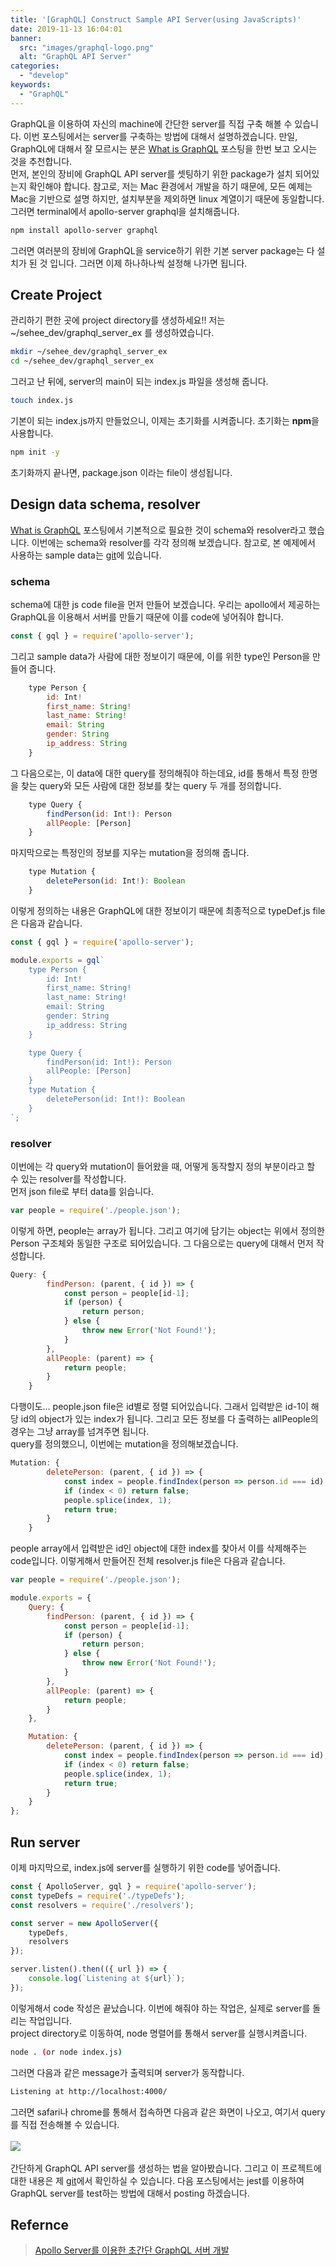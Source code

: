 ```yaml
---
title: '[GraphQL] Construct Sample API Server(using JavaScripts)'
date: 2019-11-13 16:04:01
banner:
  src: "images/graphql-logo.png"
  alt: "GraphQL API Server"
categories:
  - "develop"
keywords:
  - "GraphQL"
---
```


GraphQL을 이용하여 자신의 machine에 간단한 server를 직접 구축 해볼 수 있습니다. 이번 포스팅에서는 server를 구축하는 방법에 대해서 설명하겠습니다.
만일, GraphQL에 대해서 잘 모르시는 분은 [What is GraphQL](../graphql-what-is-graphql) 포스팅을 한번 보고 오시는 것을 추천합니다.
<br>
먼저, 본인의 장비에 GraphQL API server를 셋팅하기 위한 package가 설치 되어있는지 확인해야 합니다. 참고로, 저는 Mac 환경에서 개발을 하기 때문에, 모든 예제는 Mac을 기반으로 설명 하지만, 설치부분을 제외하면 linux 계열이기 때문에 동일합니다.
그러면 terminal에서 apollo-server graphql을 설치해줍니다.

~~~bash
npm install apollo-server graphql
~~~

그러면 여러분의 장비에 GraphQL을 service하기 위한 기본 server package는 다 설치가 된 것 입니다. 그러면 이제 하나하나씩 설정해 나가면 됩니다.

## Create Project
관리하기 편한 곳에 project directory를 생성하세요!! 저는 ~/sehee\_dev/graphql\_server\_ex 를 생성하였습니다.

~~~bash
mkdir ~/sehee_dev/graphql_server_ex
cd ~/sehee_dev/graphql_server_ex
~~~

그러고 난 뒤에, server의 main이 되는 index.js 파일을 생성해 줍니다.

~~~bash
touch index.js
~~~

기본이 되는 index.js까지 만들었으니, 이제는 초기화를 시켜줍니다. 초기화는 <strong>npm</strong>을 사용합니다.
~~~bash
npm init -y
~~~

초기화까지 끝나면, package.json 이라는 file이 생성됩니다.

## Design data schema, resolver
[What is GraphQL](../graphql-what-is-graphql) 포스팅에서 기본적으로 필요한 것이 schema와 resolver라고 했습니다. 이번에는 schema와 resolver를 각각 정의해 보겠습니다.
참고로, 본 예제에서 사용하는 sample data는 [git](https://github.com/sehee-lee/graphql_server_ex/blob/master/people.json)에 있습니다.

### schema
schema에 대한 js code file을 먼저 만들어 보겠습니다.
우리는 apollo에서 제공하는 GraphQL을 이용해서 서버를 만들기 때문에 이를 code에 넣어줘야 합니다.
~~~javascript
const { gql } = require('apollo-server');
~~~

그리고 sample data가 사람에 대한 정보이기 때문에, 이를 위한 type인 Person을 만들어 줍니다.
~~~javascript
    type Person {
        id: Int!
        first_name: String!
        last_name: String!
        email: String
        gender: String
        ip_address: String
    }
~~~

그 다음으로는, 이 data에 대한 query를 정의해줘야 하는데요, id를 통해서 특정 한명을 찾는 query와 모든 사람에 대한 정보를 찾는 query 두 개를 정의합니다.
~~~javascript
    type Query {
        findPerson(id: Int!): Person
        allPeople: [Person]
    }
~~~

마지막으로는 특정인의 정보를 지우는 mutation을 정의해 줍니다.
~~~javascript
    type Mutation {
        deletePerson(id: Int!): Boolean
    }
~~~

이렇게 정의하는 내용은 GraphQL에 대한 정보이기 때문에 최종적으로 typeDef.js file은 다음과 같습니다.
~~~javascript
const { gql } = require('apollo-server');

module.exports = gql`
    type Person {
        id: Int!
        first_name: String!
        last_name: String!
        email: String
        gender: String
        ip_address: String
    }

    type Query {
        findPerson(id: Int!): Person
        allPeople: [Person]
    }
    type Mutation {
        deletePerson(id: Int!): Boolean
    }
`;
~~~

### resolver
이번에는 각 query와 mutation이 들어왔을 때, 어떻게 동작할지 정의 부분이라고 할 수 있는 resolver를 작성합니다.
<br>
먼저 json file로 부터 data를 읽습니다.

~~~javascript
var people = require('./people.json');
~~~

이렇게 하면, people는 array가 됩니다. 그리고 여기에 담기는 object는 위에서 정의한 Person 구조체와 동일한 구조로 되어있습니다. 그 다음으로는 query에 대해서 먼저 작성합니다.
~~~javascript
Query: {
        findPerson: (parent, { id }) => {
            const person = people[id-1];
            if (person) {
                return person;
            } else {
                throw new Error('Not Found!');
            }
        },
        allPeople: (parent) => {
            return people;
        }
    }
~~~

다행이도... people.json file은 id별로 정렬 되어있습니다. 그래서 입력받은 id-1이 해당 id의 object가 있는 index가 됩니다. 그리고 모든 정보를 다 출력하는 allPeople의 경우는 그냥 array를 넘겨주면 됩니다.
<br>
query를 정의했으니, 이번에는 mutation을 정의해보겠습니다.
~~~javascript
Mutation: {
        deletePerson: (parent, { id }) => {
            const index = people.findIndex(person => person.id === id);
            if (index < 0) return false;
            people.splice(index, 1);
            return true;
        }
    }
~~~
people array에서 입력받은 id인 object에 대한 index를 찾아서 이를 삭제해주는 code입니다. 이렇게해서 만들어진 전체 resolver.js file은 다음과 같습니다.
~~~javascript
var people = require('./people.json');

module.exports = {
    Query: {
        findPerson: (parent, { id }) => {
            const person = people[id-1];
            if (person) {
                return person;
            } else {
                throw new Error('Not Found!');
            }
        },
        allPeople: (parent) => {
            return people;
        }
    },

    Mutation: {
        deletePerson: (parent, { id }) => {
            const index = people.findIndex(person => person.id === id);
            if (index < 0) return false;
            people.splice(index, 1);
            return true;
        }
    }
};
~~~

## Run server
이제 마지막으로, index.js에 server를 실행하기 위한 code를 넣어줍니다.
~~~javascript
const { ApolloServer, gql } = require('apollo-server');
const typeDefs = require('./typeDefs');
const resolvers = require('./resolvers');

const server = new ApolloServer({
    typeDefs,
    resolvers
});

server.listen().then(({ url }) => {
    console.log(`Listening at ${url}`);
});
~~~
이렇게해서 code 작성은 끝났습니다. 이번에 해줘야 하는 작업은, 실제로 server를 돌리는 작업입니다.
<br>
project directory로 이동하여, node 명렬어를 통해서 server를 실행시켜줍니다.
~~~bash
node . (or node index.js)
~~~
그러면 다음과 같은 message가 출력되며 server가 동작합니다.
~~~bash
Listening at http://localhost:4000/
~~~
그러면 safari나 chrome를 통해서 접속하면 다음과 같은 화면이 나오고, 여기서 query를 직접 전송해볼 수 있습니다.
<br><br>
![](images/graphql-server-ex.png)
<br><br>
간단하게 GraphQL API server를 생성하는 법을 알아봤습니다. 그리고 이 프로젝트에 대한 내용은 제 [git](https://github.com/sehee-lee/graphql_server_ex)에서 확인하실 수 있습니다.
다음 포스팅에서는 jest를 이용하여 GraphQL server를 test하는 방법에 대해서 posting 하겠습니다.

## Refernce
> [Apollo Server를 이용한 초간단 GraphQL 서버 개발](https://www.daleseo.com/graphql-apollo-server)